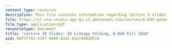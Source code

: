 ```yaml
---
content_type: resource
description: This file contains information regarding lecture 3 slides.
file: https://ol-ocw-studio-app-qa.s3.amazonaws.com/courses/6-849-geometric-folding-algorithms-linkages-origami-polyhedra-fall-2012/88f3f741419f96464a42b3a74082d5c6_MIT6_849F12_slidesL20.pdf
file_type: application/pdf
resourcetype: Document
title: 'Lecture 20 Slides: 3D Linkage Folding, 6.849 Fall 2010'
uid: 88f3f741-419f-9646-4a42-b3a74082d5c6
---
```

